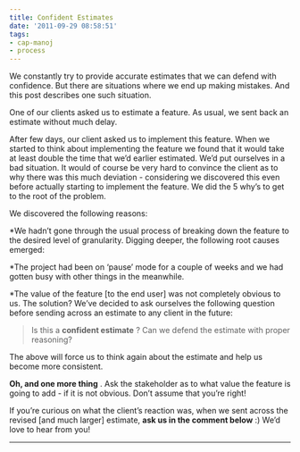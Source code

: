 ```yaml
---
title: Confident Estimates
date: '2011-09-29 08:58:51'
tags:
- cap-manoj
- process
---
```


We constantly try to provide accurate estimates that we can defend with confidence. But there are situations where we end up making mistakes. And this post describes one such situation.

<!-- more -->

One of our clients asked us to estimate a feature. As usual, we sent back an estimate without much delay.

After few days, our client asked us to implement this feature. When we started to think about implementing the feature we found that it would take at least double the time that we’d earlier estimated. We’d put ourselves in a bad situation. It would of course be very hard to convince the client as to why there was this much deviation - considering we discovered this even before actually starting to implement the feature. We did the 5 why’s to get to the root of the problem.

We discovered the following reasons:

*We hadn’t gone through the usual process of breaking down the feature to the desired level of granularity. Digging deeper, the following root causes emerged:

*The project had been on ‘pause’ mode for a couple of weeks and we had gotten busy with other things in the meanwhile.

	
*The value of the feature [to the end user] was not completely obvious to us.
The solution? We’ve decided to ask ourselves the following question before sending across an estimate to any client in the future:

>Is this a 
**confident estimate**
? Can we defend the estimate with proper reasoning?

The above will force us to think again about the estimate and help us become more consistent.


**Oh, and one more thing**
. Ask the stakeholder as to what value the feature is going to add - if it is not obvious. Don’t assume that you’re right!

If you’re curious on what the client’s reaction was, when we sent across the revised [and much larger] estimate, 
**ask us in the comment below**
 :) We’d love to hear from you!


****

